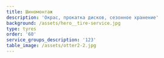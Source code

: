 ```yaml
---
title: Шиномонтаж
description: 'Окрас, прокатка дисков, сезонное хранение'
background: /assets/hero__tire-service.jpg
type: tyres
order: '60'
service_groups_description: '123'
table_image: /assets/otter2-2.jpg
---
```


